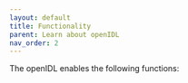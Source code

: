 ```yaml
---
layout: default
title: Functionality
parent: Learn about openIDL
nav_order: 2
---
```

The openIDL enables the following functions:
